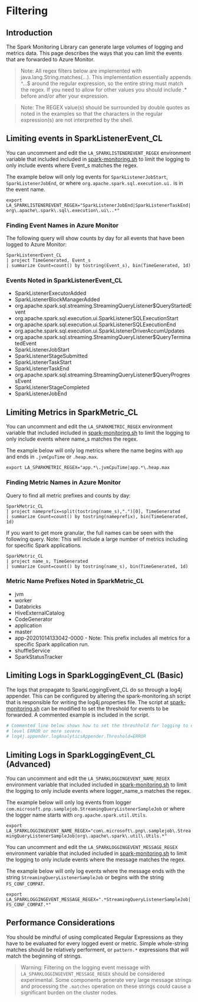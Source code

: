 # Filtering

## Introduction

The Spark Monitoring Library can generate large volumes of logging and metrics data.  This page describes the ways that you can limit the events that are forwarded to Azure Monitor.

> Note: All regex filters below are implemented with java.lang.String.matches(...). This implementation essentially appends ^...$ around the regular expression, so the entire string must match the regex.  If you need to allow for other values you should include .* before and/or after your expression.

> Note: The REGEX value(s) should be surrounded by double quotes as noted in the examples so that the characters in the regular expression(s) are not interpretted by the shell.

## Limiting events in SparkListenerEvent_CL

You can uncomment and edit the `LA_SPARKLISTENEREVENT_REGEX` environment variable that included included in [spark-monitoring.sh](../src/spark-listeners/scripts/spark-monitoring.sh) to limit the logging to only include events where Event_s matches the regex.

The example below will only log events for `SparkListenerJobStart`, `SparkListenerJobEnd`, or where `org.apache.spark.sql.execution.ui.` is in the event name.

`export LA_SPARKLISTENEREVENT_REGEX="SparkListenerJobEnd|SparkListenerTaskEnd|org\.apache\.spark\.sql\.execution\.ui\..*"`

### Finding Event Names in Azure Monitor

The following query will show counts by day for all events that have been logged to Azure Monitor:
```kusto
SparkListenerEvent_CL
| project TimeGenerated, Event_s
| summarize Count=count() by tostring(Event_s), bin(TimeGenerated, 1d)
```

### Events Noted in SparkListenerEvent_CL

* SparkListenerExecutorAdded
* SparkListenerBlockManagerAdded
* org.apache.spark.sql.streaming.StreamingQueryListener$QueryStartedEvent
* org.apache.spark.sql.execution.ui.SparkListenerSQLExecutionStart
* org.apache.spark.sql.execution.ui.SparkListenerSQLExecutionEnd
* org.apache.spark.sql.execution.ui.SparkListenerDriverAccumUpdates
* org.apache.spark.sql.streaming.StreamingQueryListener$QueryTerminatedEvent
* SparkListenerJobStart
* SparkListenerStageSubmitted
* SparkListenerTaskStart
* SparkListenerTaskEnd
* org.apache.spark.sql.streaming.StreamingQueryListener$QueryProgressEvent
* SparkListenerStageCompleted
* SparkListenerJobEnd

## Limiting Metrics in SparkMetric_CL

You can uncomment and edit the `LA_SPARKMETRIC_REGEX` environment variable that included included in [spark-monitoring.sh](../src/spark-listeners/scripts/spark-monitoring.sh) to limit the logging to only include events where name_s matches the regex.

The example below will only log metrics where the name begins with `app` and ends in `.jvmCpuTime` or `.heap.max`.

`export LA_SPARKMETRIC_REGEX="app.*\.jvmCpuTime|app.*\.heap.max`

### Finding Metric Names in Azure Monitor

Query to find all metric prefixes and counts by day:

```kusto
SparkMetric_CL
| project nameprefix=split(tostring(name_s),".")[0], TimeGenerated
| summarize Count=count() by tostring(nameprefix), bin(TimeGenerated, 1d)
```
If you want to get more granular, the full names can be seen with the following query. Note: This will include a large number of metrics including for specific Spark applications.

```kusto
SparkMetric_CL
| project name_s, TimeGenerated
| summarize Count=count() by tostring(name_s), bin(TimeGenerated, 1d)
```

### Metric Name Prefixes Noted in SparkMetric_CL

* jvm
* worker
* Databricks
* HiveExternalCatalog
* CodeGenerator
* application
* master
* app-20201014133042-0000 - Note: This prefix includes all metrics for a specific Spark application run.
* shuffleService
* SparkStatusTracker

## Limiting Logs in SparkLoggingEvent_CL (Basic)

The logs that propagate to SparkLoggingEvent_CL do so through a log4j appender.  This can be configured by altering the spark-monitoring.sh script that is responsible for writing the log4j.properties file. The script at [spark-monitoring.sh](../src/spark-listeners/scripts/spark-monitoring.sh) can be modified to set the threshold for events to be forwarded.  A commented example is included in the script.

```bash
# Commented line below shows how to set the threshhold for logging to only capture events that are
# level ERROR or more severe.
# log4j.appender.logAnalyticsAppender.Threshold=ERROR
```

## Limiting Logs in SparkLoggingEvent_CL (Advanced)

You can uncomment and edit the `LA_SPARKLOGGINGEVENT_NAME_REGEX` environment variable that included included in [spark-monitoring.sh](../src/spark-listeners/scripts/spark-monitoring.sh) to limit the logging to only include events where logger_name_s matches the regex.

The example below will only log events from logger `com.microsoft.pnp.samplejob.StreamingQueryListenerSampleJob` or where the logger name starts with `org.apache.spark.util.Utils`.

`export LA_SPARKLOGGINGEVENT_NAME_REGEX="com\.microsoft\.pnp\.samplejob\.StreamingQueryListenerSampleJob|org\.apache\.spark\.util\.Utils.*"`

You can uncomment and edit the `LA_SPARKLOGGINGEVENT_MESSAGE_REGEX` environment variable that included included in [spark-monitoring.sh](../src/spark-listeners/scripts/spark-monitoring.sh) to limit the logging to only include events where the message matches the regex.

The example below will only log events where the message ends with the string `StreamingQueryListenerSampleJob` or begins with the string `FS_CONF_COMPAT`.

`export LA_SPARKLOGGINGEVENT_MESSAGE_REGEX=".*StreamingQueryListenerSampleJob|FS_CONF_COMPAT.*"`

## Performance Considerations

You should be mindful of using complicated Regular Expressions as they have to be evaluated for every logged event or metric.  Simple whole-string matches should be relatively performent, or `pattern.*` expressions that will match the beginning of strings.

> Warning: Filtering on the logging event message with `LA_SPARKLOGGINGEVENT_MESSAGE_REGEX` should be considered experimental. Some components generate very large message strings and processing the `.matches` operation on these strings could cause a significant burden on the cluster nodes.
